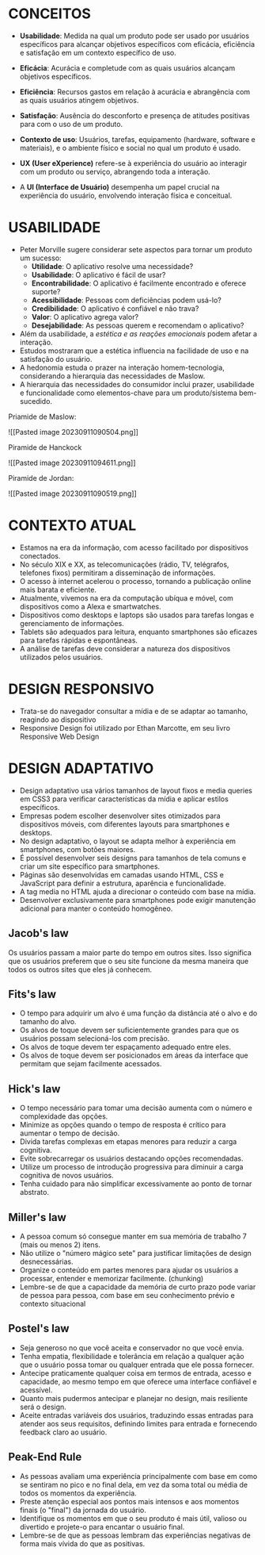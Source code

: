 # CONCEITOS

- **Usabilidade**: Medida na qual um produto pode ser usado por usuários específicos para alcançar objetivos específicos com eficácia, eficiência e satisfação em um contexto específico de uso.
- **Eficácia**: Acurácia e completude com as quais usuários alcançam objetivos específicos. 
- **Eficiência**: Recursos gastos em relação à acurácia e abrangência com as quais usuários atingem objetivos.
- **Satisfação**: Ausência do desconforto e presença de atitudes positivas para com o uso de um produto.
- **Contexto de uso**: Usuários, tarefas, equipamento (hardware, software e materiais), e o ambiente físico e social no qual um produto é usado.

- **UX (User eXperience)** refere-se à experiência do usuário ao interagir com um produto ou serviço, abrangendo toda a interação.
- A **UI (Interface de Usuário)** desempenha um papel crucial na experiência do usuário, envolvendo interação física e conceitual.

# USABILIDADE

- Peter Morville sugere considerar sete aspectos para tornar um produto um sucesso:
  - **Utilidade**: O aplicativo resolve uma necessidade?
  - **Usabilidade**: O aplicativo é fácil de usar?
  - **Encontrabilidade**: O aplicativo é facilmente encontrado e oferece suporte?
  - **Acessibilidade**: Pessoas com deficiências podem usá-lo?
  - **Credibilidade**: O aplicativo é confiável e não trava?
  - **Valor**: O aplicativo agrega valor?
  - **Desejabilidade**: As pessoas querem e recomendam o aplicativo?
- Além da usabilidade, a *estética e as reações emocionais* podem afetar a interação.
- Estudos mostraram que a estética influencia na facilidade de uso e na satisfação do usuário.
- A hedonomia estuda o prazer na interação homem-tecnologia, considerando a hierarquia das necessidades de Maslow.
- A hierarquia das necessidades do consumidor inclui prazer, usabilidade e funcionalidade como elementos-chave para um produto/sistema bem-sucedido.

Priamide de Maslow:

![[Pasted image 20230911090504.png]]

Piramide de Hanckock

![[Pasted image 20230911094611.png]]


Piramide de Jordan:

![[Pasted image 20230911090519.png]]


# CONTEXTO ATUAL

- Estamos na era da informação, com acesso facilitado por dispositivos conectados.
- No século XIX e XX, as telecomunicações (rádio, TV, telégrafos, telefones fixos) permitiram a disseminação de informações.
- O acesso à internet acelerou o processo, tornando a publicação online mais barata e eficiente.
- Atualmente, vivemos na era da computação ubíqua e móvel, com dispositivos como a Alexa e smartwatches.
- Dispositivos como desktops e laptops são usados para tarefas longas e gerenciamento de informações.
- Tablets são adequados para leitura, enquanto smartphones são eficazes para tarefas rápidas e espontâneas.
- A análise de tarefas deve considerar a natureza dos dispositivos utilizados pelos usuários.

# DESIGN RESPONSIVO

- Trata-se do navegador consultar a mídia e de se adaptar ao tamanho, reagindo ao dispositivo
- Responsive Design foi utilizado por Ethan Marcotte, em seu livro Responsive Web Design

# DESIGN ADAPTATIVO

- Design adaptativo usa vários tamanhos de layout fixos e media queries em CSS3 para verificar características da mídia e aplicar estilos específicos.
- Empresas podem escolher desenvolver sites otimizados para dispositivos móveis, com diferentes layouts para smartphones e desktops.
- No design adaptativo, o layout se adapta melhor à experiência em smartphones, com botões maiores.
- É possível desenvolver seis designs para tamanhos de tela comuns e criar um site específico para smartphones.
- Páginas são desenvolvidas em camadas usando HTML, CSS e JavaScript para definir a estrutura, aparência e funcionalidade.
- A tag media no HTML ajuda a direcionar o conteúdo com base na mídia.
- Desenvolver exclusivamente para smartphones pode exigir manutenção adicional para manter o conteúdo homogêneo.

## Jacob's law
Os usuários passam a maior parte do tempo em outros sites. Isso significa que os usuários preferem que o seu site funcione da mesma maneira que todos os outros sites que eles já conhecem.

## Fits's law

- O tempo para adquirir um alvo é uma função da distância até o alvo e do tamanho do alvo.
- Os alvos de toque devem ser suficientemente grandes para que os usuários possam selecioná-los com precisão.
- Os alvos de toque devem ter espaçamento adequado entre eles. 
- Os alvos de toque devem ser posicionados em áreas da interface que permitam que sejam facilmente acessados.

## Hick's law 
- O tempo necessário para tomar uma decisão aumenta com o número e complexidade das opções.
- Minimize as opções quando o tempo de resposta é crítico para aumentar o tempo de decisão.
- Divida tarefas complexas em etapas menores para reduzir a carga cognitiva.
- Evite sobrecarregar os usuários destacando opções recomendadas.
- Utilize um processo de introdução progressiva para diminuir a carga cognitiva de novos usuários.
- Tenha cuidado para não simplificar excessivamente ao ponto de tornar abstrato.

## Miller's law
- A pessoa comum só consegue manter em sua memória de trabalho 7 (mais ou menos 2) itens.
- Não utilize o "número mágico sete" para justificar limitações de design desnecessárias.
- Organize o conteúdo em partes menores para ajudar os usuários a processar, entender e memorizar facilmente. (chunking)
- Lembre-se de que a capacidade da memória de curto prazo pode variar de pessoa para pessoa, com base em seu conhecimento prévio e contexto situacional

## Postel's law
- Seja generoso no que você aceita e conservador no que você envia.
- Tenha empatia, flexibilidade e tolerância em relação a qualquer ação que o usuário possa tomar ou qualquer entrada que ele possa fornecer.
- Antecipe praticamente qualquer coisa em termos de entrada, acesso e capacidade, ao mesmo tempo em que oferece uma interface confiável e acessível.
- Quanto mais pudermos antecipar e planejar no design, mais resiliente será o design.
- Aceite entradas variáveis dos usuários, traduzindo essas entradas para atender aos seus requisitos, definindo limites para entrada e fornecendo feedback claro ao usuário.

## Peak-End Rule
- As pessoas avaliam uma experiência principalmente com base em como se sentiram no pico e no final dela, em vez da soma total ou média de todos os momentos da experiência.
- Preste atenção especial aos pontos mais intensos e aos momentos finais (o "final") da jornada do usuário.
- Identifique os momentos em que o seu produto é mais útil, valioso ou divertido e projete-o para encantar o usuário final.
- Lembre-se de que as pessoas lembram das experiências negativas de forma mais vívida do que as positivas.